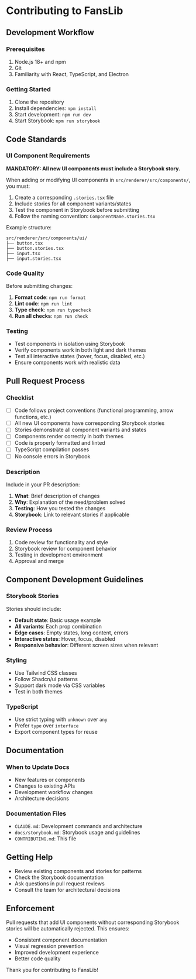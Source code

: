 # Contributing to FansLib

## Development Workflow

### Prerequisites

1. Node.js 18+ and npm
2. Git
3. Familiarity with React, TypeScript, and Electron

### Getting Started

1. Clone the repository
2. Install dependencies: `npm install`
3. Start development: `npm run dev`
4. Start Storybook: `npm run storybook`

## Code Standards

### UI Component Requirements

**MANDATORY: All new UI components must include a Storybook story.**

When adding or modifying UI components in `src/renderer/src/components/`, you must:

1. Create a corresponding `.stories.tsx` file
2. Include stories for all component variants/states
3. Test the component in Storybook before submitting
4. Follow the naming convention: `ComponentName.stories.tsx`

Example structure:
```
src/renderer/src/components/ui/
├── button.tsx
├── button.stories.tsx
├── input.tsx
├── input.stories.tsx
```

### Code Quality

Before submitting changes:

1. **Format code**: `npm run format`
2. **Lint code**: `npm run lint`
3. **Type check**: `npm run typecheck`
4. **Run all checks**: `npm run check`

### Testing

- Test components in isolation using Storybook
- Verify components work in both light and dark themes
- Test all interactive states (hover, focus, disabled, etc.)
- Ensure components work with realistic data

## Pull Request Process

### Checklist

- [ ] Code follows project conventions (functional programming, arrow functions, etc.)
- [ ] All new UI components have corresponding Storybook stories
- [ ] Stories demonstrate all component variants and states
- [ ] Components render correctly in both themes
- [ ] Code is properly formatted and linted
- [ ] TypeScript compilation passes
- [ ] No console errors in Storybook

### Description

Include in your PR description:

1. **What**: Brief description of changes
2. **Why**: Explanation of the need/problem solved
3. **Testing**: How you tested the changes
4. **Storybook**: Link to relevant stories if applicable

### Review Process

1. Code review for functionality and style
2. Storybook review for component behavior
3. Testing in development environment
4. Approval and merge

## Component Development Guidelines

### Storybook Stories

Stories should include:

- **Default state**: Basic usage example
- **All variants**: Each prop combination
- **Edge cases**: Empty states, long content, errors
- **Interactive states**: Hover, focus, disabled
- **Responsive behavior**: Different screen sizes when relevant

### Styling

- Use Tailwind CSS classes
- Follow Shadcn/ui patterns
- Support dark mode via CSS variables
- Test in both themes

### TypeScript

- Use strict typing with `unknown` over `any`
- Prefer `type` over `interface`
- Export component types for reuse

## Documentation

### When to Update Docs

- New features or components
- Changes to existing APIs
- Development workflow changes
- Architecture decisions

### Documentation Files

- `CLAUDE.md`: Development commands and architecture
- `docs/storybook.md`: Storybook usage and guidelines
- `CONTRIBUTING.md`: This file

## Getting Help

- Review existing components and stories for patterns
- Check the Storybook documentation
- Ask questions in pull request reviews
- Consult the team for architectural decisions

## Enforcement

Pull requests that add UI components without corresponding Storybook stories will be automatically rejected. This ensures:

- Consistent component documentation
- Visual regression prevention
- Improved development experience
- Better code quality

Thank you for contributing to FansLib!